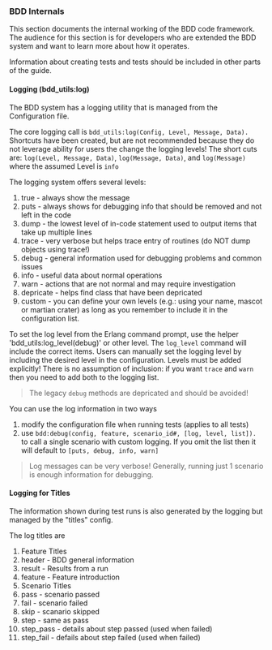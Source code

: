### BDD Internals

This section documents the internal working of the BDD code framework.  The audience for this section is for developers who are extended the BDD system and want to learn more about how it operates.

Information about creating tests and tests should be included in other parts of the guide.

#### Logging (bdd_utils:log)

The BDD system has a logging utility that is managed from the Configuration file.

The core logging call is `bdd_utils:log(Config, Level, Message, Data).`  Shortcuts have been created, but are not recommended because they do not leverage ability for users the change the logging levels!  The short cuts are: `log(Level, Message, Data)`, `log(Message, Data)`, and `log(Message)` where the assumed Level is `info`

The logging system offers several levels:

1. true - always show the message
1. puts - always shows for debugging info that should be removed and not left in the code
1. dump - the lowest level of in-code statement used to output items that take up multiple lines
1. trace - very verbose but helps trace entry of routines (do NOT dump objects using trace!)
1. debug - general information used for debugging problems and common issues
1. info - useful data about normal operations
1. warn - actions that are not normal and may require investigation
1. depricate - helps find class that have been depricated
1. custom - you can define your own levels (e.g.: using your name, mascot or martian crater) as long as you remember to include it in the configuration list.

To set the log level from the Erlang command prompt, use the helper 'bdd_utils:log_level(debug)' or other level.  The `log_level` command will include the correct items.  Users can manually set the logging level by including the desired level in the configuration.  Levels must be added explicitly!  There is no assumption of inclusion: if you want `trace` and `warn` then you need to add both to the logging list.


> The legacy `debug` methods are depricated and should be avoided!

You can use the log information in two ways

1. modify the configuration file when running tests (applies to all tests)
1. use `bdd:debug(config, feature, scenario_id#, [log, level, list]).` to call a single scenario with custom logging.  If you omit the list then it will default to `[puts, debug, info, warn]`

> Log messages can be very verbose!  Generally, running just 1 scenario is enough information for debugging.

#### Logging for Titles

The information shown during test runs is also generated by the logging but managed by the "titles" config.

The log titles are

1. Feature Titles
  1. header - BDD general information
  1. result - Results from a run
  1. feature - Feature introduction
1. Scenario Titles
  1. pass - scenario passed
  1. fail - scenario failed
  1. skip - scanario skipped
  1. step - same as pass
  1. step_pass - details about step passed (used when failed)
  1. step_fail - defails about step failed (used when failed)